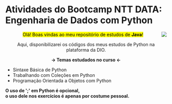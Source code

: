 # Atividades do Bootcamp NTT DATA: Engenharia de Dados com Python

<div>
<img align="right" src="https://media.discordapp.net/attachments/1219420812868718714/1298123145278128149/aa1a7127be827089cd05b83a18ea9bb4.gif?ex=67186ae3&is=67171963&hm=75151369e338d1a58274b54abaa774e93c893debf36d923f3a758425cbfbebf8&=&format=gif&width=310&height=260">
<p align="center"><mark>Olá! Boas vindas ao meu repositório de estudos de <b>Java</b>!</mark></p>

<p align="center">Aqui, disponibilizarei os códigos dos meus estudos de Python na plataforma da DIO.</p>
<p align="center"><b>→  Temas estudados no curso  ←</b></p>

<ul>
  <li>Sintaxe Básica de Python</li>
  <li>Trabalhando com Coleções em Python</li>
  <li>Programação Orientada a Objetos com Python</li>
</ul>
<p align="left"><b>O uso de ';' em Python é opcional, <br>
  o uso dele nos exercícios é apenas por costume pessoal.</b></p>
</div>
